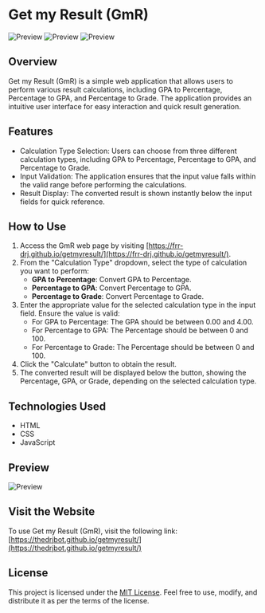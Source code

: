 # Get my Result (GmR)

![Preview](preview1.png) 
![Preview](preview2.png)
![Preview](preview3.png) 


## Overview

Get my Result (GmR) is a simple web application that allows users to perform various result calculations, including GPA to Percentage, Percentage to GPA, and Percentage to Grade. The application provides an intuitive user interface for easy interaction and quick result generation.

## Features

- Calculation Type Selection: Users can choose from three different calculation types, including GPA to Percentage, Percentage to GPA, and Percentage to Grade.
- Input Validation: The application ensures that the input value falls within the valid range before performing the calculations.
- Result Display: The converted result is shown instantly below the input fields for quick reference.

## How to Use

1. Access the GmR web page by visiting [https://frr-drj.github.io/getmyresult/](https://frr-drj.github.io/getmyresult/).
2. From the "Calculation Type" dropdown, select the type of calculation you want to perform:
   - **GPA to Percentage**: Convert GPA to Percentage.
   - **Percentage to GPA**: Convert Percentage to GPA.
   - **Percentage to Grade**: Convert Percentage to Grade.
3. Enter the appropriate value for the selected calculation type in the input field. Ensure the value is valid:
   - For GPA to Percentage: The GPA should be between 0.00 and 4.00.
   - For Percentage to GPA: The Percentage should be between 0 and 100.
   - For Percentage to Grade: The Percentage should be between 0 and 100.
4. Click the "Calculate" button to obtain the result.
5. The converted result will be displayed below the button, showing the Percentage, GPA, or Grade, depending on the selected calculation type.

## Technologies Used

- HTML
- CSS
- JavaScript

## Preview

![Preview](preview.png)

## Visit the Website

To use Get my Result (GmR), visit the following link: [https://thedrjbot.github.io/getmyresult/](https://thedrjbot.github.io/getmyresult/)

## License

This project is licensed under the [MIT License](LICENSE). Feel free to use, modify, and distribute it as per the terms of the license.
